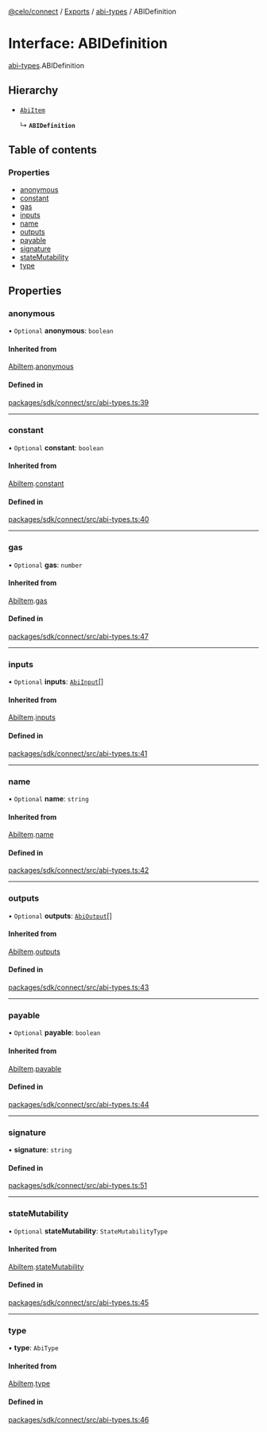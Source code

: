 [@celo/connect](../README.md) / [Exports](../modules.md) / [abi-types](../modules/abi_types.md) / ABIDefinition

# Interface: ABIDefinition

[abi-types](../modules/abi_types.md).ABIDefinition

## Hierarchy

- [`AbiItem`](abi_types.AbiItem.md)

  ↳ **`ABIDefinition`**

## Table of contents

### Properties

- [anonymous](abi_types.ABIDefinition.md#anonymous)
- [constant](abi_types.ABIDefinition.md#constant)
- [gas](abi_types.ABIDefinition.md#gas)
- [inputs](abi_types.ABIDefinition.md#inputs)
- [name](abi_types.ABIDefinition.md#name)
- [outputs](abi_types.ABIDefinition.md#outputs)
- [payable](abi_types.ABIDefinition.md#payable)
- [signature](abi_types.ABIDefinition.md#signature)
- [stateMutability](abi_types.ABIDefinition.md#statemutability)
- [type](abi_types.ABIDefinition.md#type)

## Properties

### anonymous

• `Optional` **anonymous**: `boolean`

#### Inherited from

[AbiItem](abi_types.AbiItem.md).[anonymous](abi_types.AbiItem.md#anonymous)

#### Defined in

[packages/sdk/connect/src/abi-types.ts:39](https://github.com/celo-org/developer-tooling/blob/master/packages/sdk/connect/src/abi-types.ts#L39)

___

### constant

• `Optional` **constant**: `boolean`

#### Inherited from

[AbiItem](abi_types.AbiItem.md).[constant](abi_types.AbiItem.md#constant)

#### Defined in

[packages/sdk/connect/src/abi-types.ts:40](https://github.com/celo-org/developer-tooling/blob/master/packages/sdk/connect/src/abi-types.ts#L40)

___

### gas

• `Optional` **gas**: `number`

#### Inherited from

[AbiItem](abi_types.AbiItem.md).[gas](abi_types.AbiItem.md#gas)

#### Defined in

[packages/sdk/connect/src/abi-types.ts:47](https://github.com/celo-org/developer-tooling/blob/master/packages/sdk/connect/src/abi-types.ts#L47)

___

### inputs

• `Optional` **inputs**: [`AbiInput`](abi_types.AbiInput.md)[]

#### Inherited from

[AbiItem](abi_types.AbiItem.md).[inputs](abi_types.AbiItem.md#inputs)

#### Defined in

[packages/sdk/connect/src/abi-types.ts:41](https://github.com/celo-org/developer-tooling/blob/master/packages/sdk/connect/src/abi-types.ts#L41)

___

### name

• `Optional` **name**: `string`

#### Inherited from

[AbiItem](abi_types.AbiItem.md).[name](abi_types.AbiItem.md#name)

#### Defined in

[packages/sdk/connect/src/abi-types.ts:42](https://github.com/celo-org/developer-tooling/blob/master/packages/sdk/connect/src/abi-types.ts#L42)

___

### outputs

• `Optional` **outputs**: [`AbiOutput`](abi_types.AbiOutput.md)[]

#### Inherited from

[AbiItem](abi_types.AbiItem.md).[outputs](abi_types.AbiItem.md#outputs)

#### Defined in

[packages/sdk/connect/src/abi-types.ts:43](https://github.com/celo-org/developer-tooling/blob/master/packages/sdk/connect/src/abi-types.ts#L43)

___

### payable

• `Optional` **payable**: `boolean`

#### Inherited from

[AbiItem](abi_types.AbiItem.md).[payable](abi_types.AbiItem.md#payable)

#### Defined in

[packages/sdk/connect/src/abi-types.ts:44](https://github.com/celo-org/developer-tooling/blob/master/packages/sdk/connect/src/abi-types.ts#L44)

___

### signature

• **signature**: `string`

#### Defined in

[packages/sdk/connect/src/abi-types.ts:51](https://github.com/celo-org/developer-tooling/blob/master/packages/sdk/connect/src/abi-types.ts#L51)

___

### stateMutability

• `Optional` **stateMutability**: `StateMutabilityType`

#### Inherited from

[AbiItem](abi_types.AbiItem.md).[stateMutability](abi_types.AbiItem.md#statemutability)

#### Defined in

[packages/sdk/connect/src/abi-types.ts:45](https://github.com/celo-org/developer-tooling/blob/master/packages/sdk/connect/src/abi-types.ts#L45)

___

### type

• **type**: `AbiType`

#### Inherited from

[AbiItem](abi_types.AbiItem.md).[type](abi_types.AbiItem.md#type)

#### Defined in

[packages/sdk/connect/src/abi-types.ts:46](https://github.com/celo-org/developer-tooling/blob/master/packages/sdk/connect/src/abi-types.ts#L46)
